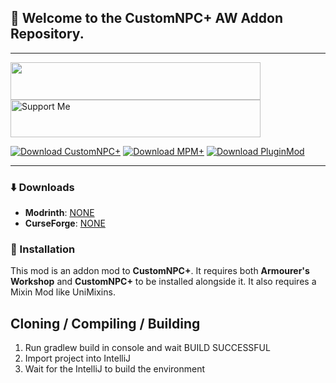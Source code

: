 
## 👋 Welcome to the CustomNPC+ AW Addon Repository.

----------------

<a href="https://discord.gg/pQqRTvFeJ5"> <img src="https://img.shields.io/badge/KAMKEEL_Discord-7289DA?style=for-the-badge&logo=discord&logoColor=white" width="400" height="60"> </a>
<a href="https://ko-fi.com/kamkeel"> <img src="https://img.shields.io/badge/Support_Me_|_Ko--fi-F16061?style=for-the-badge&logo=ko-fi&logoColor=white" alt="Support Me"  width="400" height="60"> </a>

[![Download CustomNPC+](https://img.shields.io/badge/CustomNPC+-0081CB?style=for-the-badge&logo=material-ui&logoColor=white)](https://modrinth.com/mod/customnpc-plus)
[![Download MPM+](https://img.shields.io/badge/MorePlayerModels+-0081CB?style=for-the-badge&logo=material-ui&logoColor=white)](https://www.curseforge.com/minecraft/mc-mods/moreplayermodels-plus)
[![Download PluginMod](https://img.shields.io/badge/Plugin_Mod-0081CB?style=for-the-badge&logo=material-ui&logoColor=white)](https://github.com/KAMKEEL/Plugin-Mod)

----------------

### ⬇️ Downloads
- **Modrinth**: [NONE]()
- **CurseForge**: [NONE]()

### 🔹 Installation
This mod is an addon mod to **CustomNPC+**. It requires both **Armourer's Workshop** and **CustomNPC+** to be installed alongside it.
It also requires a Mixin Mod like UniMixins.

## Cloning / Compiling / Building
1. Run gradlew build in console and wait BUILD SUCCESSFUL
2. Import project into IntelliJ
3. Wait for the IntelliJ to build the environment
